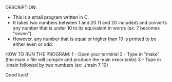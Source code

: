 DESCRIPTION:
- This is a small program written in C.
- It takes two numbers between 1 and 20 (1 and 20 included) and converts any number that is under 10 to its equivalent in words (ex: 7 becomes "seven").
- However, any number that is equal or higher than 10 is printed to be either even or odd.


HOW TO RUN THE PROGRAM:
1 - Open your terminal
2 - Type in "make" (the main.c file will compile and produce the main executable)
3 - Type in ./main followed by two numbers (ex: ./main 7 10)


Good luck!